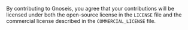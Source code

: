 By contributing to Gnoseis, you agree that your contributions will be licensed under both the open-source license in the `LICENSE` file and the commercial license described in the `COMMERCIAL_LICENSE` file.
